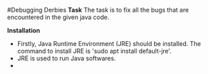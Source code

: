 #Debugging Derbies
**Task**
The task is to fix all the bugs that are encountered in the given java code.

**Installation**
- Firstly, Java Runtime Environment (JRE) should be installed. The command to install JRE is 'sudo apt install default-jre'.
- JRE is used to run Java softwares.
- 
